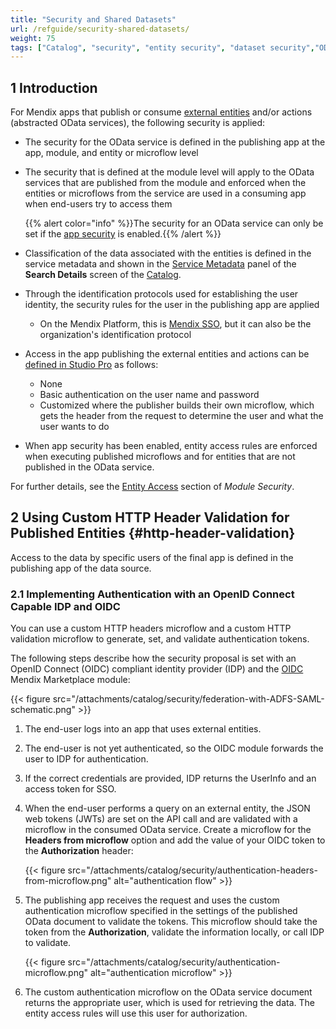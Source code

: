 ```yaml
---
title: "Security and Shared Datasets"
url: /refguide/security-shared-datasets/
weight: 75
tags: ["Catalog", "security", "entity security", "dataset security","OData service security", "OData"]
---
```


## 1 Introduction

For Mendix apps that publish or consume [external entities](/refguide/external-entities/) and/or actions (abstracted OData services), the following security is applied:

* The security for the OData service is defined in the publishing app at the app, module, and entity or microflow level
* The security that is defined at the module level will apply to the OData services that are published from the module and enforced when the entities or microflows from the service are used in a consuming app when end-users try to access them

    {{% alert color="info" %}}The security for an OData service can only be set if the [app security](/refguide/app-security/) is enabled.{{% /alert %}}

* Classification of the data associated with the entities is defined in the service metadata and shown in the [Service Metadata](/catalog/manage/search/#metadata) panel of the **Search Details** screen of the [Catalog](/catalog/). 

* Through the identification protocols used for establishing the user identity, the security rules for the user in the publishing app are applied

    * On the Mendix Platform, this is [Mendix SSO](/developerportal/deploy/mendix-sso/), but it can also be the organization's identification protocol

* Access in the app publishing the external entities and actions can be [defined in Studio Pro](/refguide/published-odata-services/#security) as follows:

    * None
    * Basic authentication on the user name and password
    * Customized where the publisher builds their own microflow, which gets the header from the request to determine the user and what the user wants to do

* When app security has been enabled, entity access rules are enforced when executing published microflows and for entities that are not published in the OData service.

For further details, see the [Entity Access](/refguide/module-security/#entity-access) section of *Module Security*.

## 2 Using Custom HTTP Header Validation for Published Entities {#http-header-validation}

Access to the data by specific users of the final app is defined in the publishing app of the data source.

### 2.1 Implementing Authentication with an OpenID Connect Capable IDP and OIDC

You can use a custom HTTP headers microflow and a custom HTTP validation microflow to generate, set, and validate authentication tokens. 

The following steps describe how the security proposal is set with an OpenID Connect (OIDC) compliant identity provider (IDP) and the [OIDC](https://marketplace.mendix.com/link/component/120371) Mendix Marketplace module:

{{< figure src="/attachments/catalog/security/federation-with-ADFS-SAML-schematic.png" >}}

1. The end-user logs into an app that uses external entities.
2. The end-user is not yet authenticated, so the OIDC module forwards the user to IDP for authentication.
3. If the correct credentials are provided, IDP returns the UserInfo and an access token for SSO.
4. When the end-user performs a query on an external entity, the JSON web tokens (JWTs) are set on the API call and are validated with a microflow in the consumed OData service. Create a microflow for the **Headers from microflow** option and add the value of your OIDC token to the **Authorization** header:

    {{< figure src="/attachments/catalog/security/authentication-headers-from-microflow.png" alt="authentication flow" >}}

5. The publishing app receives the request and uses the custom authentication microflow specified in the settings of the published OData document to validate the tokens. This microflow should take the token from the **Authorization**, validate the information locally, or call IDP to validate.

    {{< figure src="/attachments/catalog/security/authentication-microflow.png" alt="authentication microflow" >}}

6. The custom authentication microflow on the OData service document returns the appropriate user, which is used for retrieving the data. The entity access rules will use this user for authorization.
